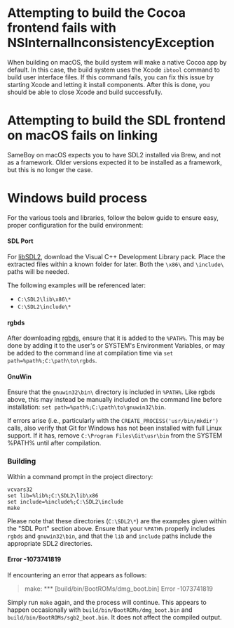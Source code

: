 # Attempting to build the Cocoa frontend fails with NSInternalInconsistencyException

When building on macOS, the build system will make a native Cocoa app by default. In this case, the build system uses the Xcode `ibtool` command to build user interface files. If this command fails, you can fix this issue by starting Xcode and letting it install components. After this is done, you should be able to close Xcode and build successfully.

# Attempting to build the SDL frontend on macOS fails on linking

SameBoy on macOS expects you to have SDL2 installed via Brew, and not as a framework. Older versions expected it to be installed as a framework, but this is no longer the case.

# Windows build process

For the various tools and libraries, follow the below guide to ensure easy, proper configuration for the build environment:

#### SDL Port

For [libSDL2](https://libsdl.org/download-2.0.php), download the Visual C++ Development Library pack. Place the extracted files within a known folder for later. Both the `\x86\` and `\include\` paths will be needed.  

The following examples will be referenced later: 

- `C:\SDL2\lib\x86\*`
- `C:\SDL2\include\*`

#### rgbds

After downloading [rgbds](https://github.com/bentley/rgbds/releases/), ensure that it is added to the `%PATH%`. This may be done by adding it to the user's or SYSTEM's Environment Variables, or may be added to the command line at compilation time via `set path=%path%;C:\path\to\rgbds`.  

#### GnuWin

Ensure that the `gnuwin32\bin\` directory is included in `%PATH%`. Like rgbds above, this may instead be manually included on the command line before installation: `set path=%path%;C:\path\to\gnuwin32\bin`. 

If errors arise (i.e., particularly with the `CREATE_PROCESS('usr/bin/mkdir')` calls, also verify that Git for Windows has not been installed with full Linux support. If it has, remove `C:\Program Files\Git\usr\bin` from the SYSTEM %PATH% until after compilation.

### Building

Within a command prompt in the project directory:

```
vcvars32
set lib=%lib%;C:\SDL2\lib\x86
set include=%include%;C:\SDL2\include
make
```
Please note that these directories (`C:\SDL2\*`) are the examples given within the "SDL Port" section above. Ensure that your `%PATH%` properly includes `rgbds` and `gnuwin32\bin`, and that the `lib` and `include` paths include the appropriate SDL2 directories.

#### Error -1073741819

If encountering an error that appears as follows:

> make: *** [build/bin/BootROMs/dmg_boot.bin] Error -1073741819

Simply run `make` again, and the process will continue. This appears to happen occasionally with `build/bin/BootROMs/dmg_boot.bin` and `build/bin/BootROMs/sgb2_boot.bin`. It does not affect the compiled output.


